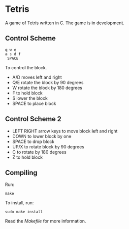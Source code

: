# Tetris

A game of Tetris written in C.
The game is in development.

## Control Scheme
	q w e
	a s d f 
	 SPACE
To control the block.

- A/D moves left and right
- Q/E rotate the block by 90 degrees
- W rotate the block by 180 degrees
- F to hold block
- S lower the block
- SPACE to place block

## Control Scheme 2
- LEFT RIGHT arrow keys to move block left and right
- DOWN to lower block by one
- SPACE to drop block
- UP/X to rotate block by 90 degrees
- C to rotate by 180 degrees
- Z to hold block

## Compiling

Run:
```
make
```

To install, run:
```
sudo make install
```

Read the _Makefile_ for more information.
